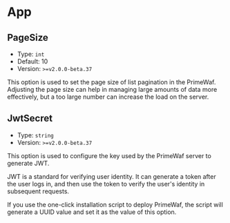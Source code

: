 # App

## PageSize

- Type: `int`
- Default: 10
- Version: `>=v2.0.0-beta.37`

This option is used to set the page size of list pagination in the PrimeWaf. Adjusting the page size can help in
managing large amounts of data more effectively, but a too large number can increase the load on the server.

## JwtSecret
- Type: `string`
- Version: `>=v2.0.0-beta.37`

This option is used to configure the key used by the PrimeWaf server to generate JWT.

JWT is a standard for verifying user identity. It can generate a token after the user logs in, and then use the token to verify the user's identity in subsequent requests.

If you use the one-click installation script to deploy PrimeWaf, the script will generate a UUID value and set it as the value of this option.

